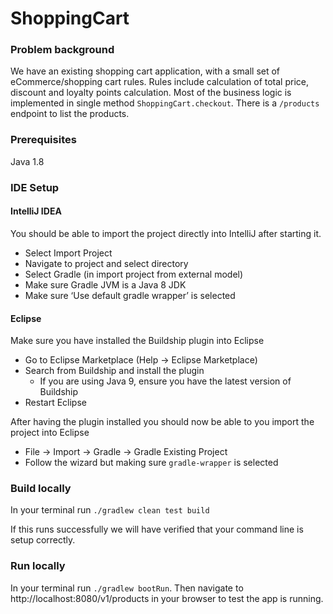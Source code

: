 # ShoppingCart


### Problem background

We have an existing shopping cart application, with a small set of eCommerce/shopping cart rules. 
Rules include calculation of total price, discount and loyalty points calculation. 
Most of the business logic is implemented in single method `ShoppingCart.checkout`.
There is a `/products` endpoint to list the products. 

### Prerequisites

Java 1.8


### IDE Setup

#### IntelliJ IDEA

You should be able to import the project directly into IntelliJ after starting it.

* Select Import Project
* Navigate to project and select directory
* Select Gradle (in import project from external model)
* Make sure Gradle JVM is a Java 8 JDK
* Make sure ‘Use default gradle wrapper’ is selected

#### Eclipse

Make sure you have installed the Buildship plugin into Eclipse

* Go to Eclipse Marketplace (Help -> Eclipse Marketplace)
* Search from Buildship and install the plugin
  * If you are using Java 9, ensure you have the latest version of Buildship
* Restart Eclipse

After having the plugin installed you should now be able to you import the project into Eclipse

* File -> Import -> Gradle -> Gradle Existing Project
* Follow the wizard but making sure `gradle-wrapper` is selected

### Build locally

In your terminal run `./gradlew clean test build`

If this runs successfully we will have verified that your command line is setup correctly.

### Run locally

In your terminal run `./gradlew bootRun`. Then navigate to http://localhost:8080/v1/products in your browser
to test the app is running.
